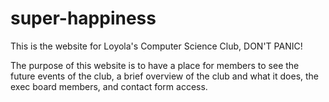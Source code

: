 # super-happiness

This is the website for Loyola's Computer Science Club, DON'T PANIC!

The purpose of this website is to have a place for members to see the future events of the club, a brief overview of the club and what it does, the exec board members, and contact form access.
